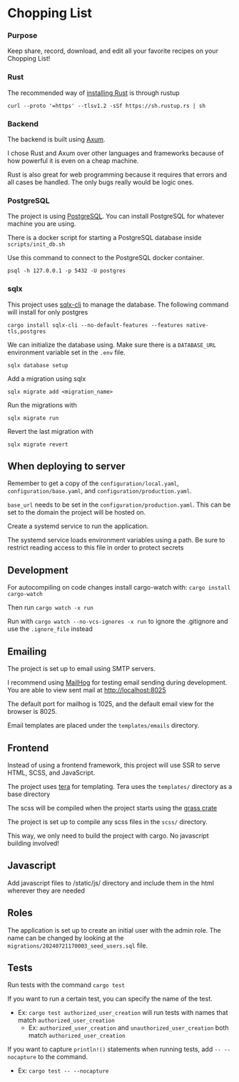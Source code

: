 # Chopping List

### Purpose

Keep share, record, download, and edit all your favorite recipes on your Chopping List!

### Rust

The recommended way of [installing Rust](https://www.rust-lang.org/tools/install) is through rustup

`curl --proto '=https' --tlsv1.2 -sSf https://sh.rustup.rs | sh`

### Backend

The backend is built using [Axum](https://github.com/tokio-rs/axum).

I chose Rust and Axum over other languages and frameworks because of how powerful it is even on a cheap machine.

Rust is also great for web programming because it requires that errors and all cases be handled. The only bugs really would be logic ones.

### PostgreSQL

The project is using [PostgreSQL](https://www.postgresql.org/). You can install PostgreSQL for whatever machine you are using.

There is a docker script for starting a PostgreSQL database inside `scripts/init_db.sh`

Use this command to connect to the PostgreSQL docker container.

`psql -h 127.0.0.1 -p 5432 -U postgres`

### sqlx

This project uses [sqlx-cli](https://github.com/launchbadge/sqlx/tree/main/sqlx-cli) to manage the database. The following command will install for only postgres

`cargo install sqlx-cli --no-default-features --features native-tls,postgres`

We can initialize the database using. Make sure there is a `DATABASE_URL` environment variable set in the `.env` file.

`sqlx database setup`

Add a migration using sqlx

`sqlx migrate add <migration_name>`

Run the migrations with

`sqlx migrate run`

Revert the last migration with

`sqlx migrate revert`

## When deploying to server

Remember to get a copy of the `configuration/local.yaml`, `configuration/base.yaml`, and `configuration/production.yaml`.

`base_url` needs to be set in the `configuration/production.yaml`. This can be set to the domain the project will be hosted on.

Create a systemd service to run the application.

The systemd service loads environment variables using a path. Be sure to restrict reading access to this file in order to protect secrets

## Development

For autocompiling on code changes install cargo-watch with: `cargo install cargo-watch`

Then run `cargo watch -x run`

Run with `cargo watch --no-vcs-ignores -x run` to ignore the .gitignore and use the `.ignore_file` instead

## Emailing

The project is set up to email using SMTP servers.

I recommend using [MailHog](https://github.com/mailhog/MailHog) for testing email sending during development.
You are able to view sent mail at [http://localhost:8025](http://localhost:8025)

The default port for mailhog is 1025, and the default email view for the browser is 8025.

Email templates are placed under the `templates/emails` directory.

## Frontend

Instead of using a frontend framework, this project will use SSR to serve HTML, SCSS, and JavaScript.

The project uses [tera](https://github.com/Keats/tera) for templating. Tera uses the `templates/` directory as a base directory

The scss will be compiled when the project starts using the [grass crate](https://github.com/connorskees/grass)

The project is set up to compile any scss files in the `scss/` directory.

This way, we only need to build the project with cargo. No javascript building involved!

## Javascript

Add javascript files to /static/js/ directory and include them in the html wherever they are needed

## Roles

The application is set up to create an initial user with the admin role. The name can be changed by looking at the `migrations/20240721170003_seed_users.sql` file.

## Tests

Run tests with the command `cargo test`

If you want to run a certain test, you can specify the name of the test.
 - Ex: `cargo test authorized_user_creation` will run tests with names that match `authorized_user_creation`
   - Ex: `authorized_user_creation` and `unauthorized_user_creation` both match `authorized_user_creation`

If you want to capture `println!()` statements when running tests, add `-- --nocapture` to the command.
 - Ex: `cargo test -- --nocapture`


